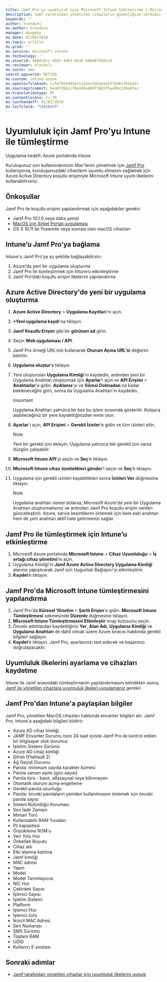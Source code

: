 ```yaml
---
title: Jamf Pro'yu uyumluluk için Microsoft Intune tümleştirme | Microsoft Intune
description: Jamf tarafından yönetilen cihazların güvenliğine yardımcı olmak için Microsoft Intune uyumluluk ilkelerini Azure Active Directory koşullu erişimiyle birlikte kullanın.
keywords: ''
author: brenduns
ms.author: brenduns
manager: dougeby
ms.date: 01/04/2018
ms.topic: article
ms.prod: ''
ms.service: microsoft-intune
ms.technology: ''
ms.assetid: 4b6dcbcc-4661-4463-9a36-698d673502c6
ms.reviewer: elocholi
ms.suite: ems
search.appverid: MET150
ms.custom: intune-azure
ms.openlocfilehash: cc547926d95e3fa1bec54b4ea55f764b5701b3b7
ms.sourcegitcommit: bee072b61cf8a1b8ad8d736b5f5aa9bc526e07ec
ms.translationtype: MT
ms.contentlocale: tr-TR
ms.lasthandoff: 01/02/2019
ms.locfileid: "53816829"
---
```

# <a name="integrate-jamf-pro-with-intune-for-compliance"></a>Uyumluluk için Jamf Pro’yu Intune ile tümleştirme

Uygulama hedefi: Azure portalında Intune

Kuruluşunuz son kullanıcılarınızın Mac'lerini yönetmek için [Jamf Pro](https://www.jamf.com) kullanıyorsa, kuruluşunuzdaki cihazların uyumlu olmasını sağlamak için Azure Active Directory koşullu erişimiyle Microsoft Intune uyum ilkelerini kullanabilirsiniz.

## <a name="prerequisites"></a>Önkoşullar

Jamf Pro ile koşullu erişimi yapılandırmak için aşağıdakiler gerekir:

- Jamf Pro 10.1.0 veya daha yenisi
- [MacOS için Şirket Portalı uygulaması](https://aka.ms/macoscompanyportal)
- OS X 10.11 ile Yosemite veya sonrası olan macOS cihazları

## <a name="connecting-intune-to-jamf-pro"></a>Intune’u Jamf Pro’ya bağlama

Intune'u Jamf Pro’ya şu şekilde bağlayabilirsin:

1. Azure'da yeni bir uygulama oluşturma
2. Jamf Pro ile tümleştirmek için Intune’u etkinleştirme
3. Jamf Pro’daki koşullu erişim ilkelerini yapılandırma

## <a name="create-a-new-application-in-azure-active-directory"></a>Azure Active Directory'de yeni bir uygulama oluşturma

1. **Azure Active Directory** > **Uygulama Kayıtları**'nı açın.
2. **+Yeni uygulama kaydı**'na tıklayın.
3. **Jamf Koşullu Erişim** gibi bir **görünen ad** girin.
4. Seçin **Web uygulaması / API**.
5. Jamf Pro örneği URL'nizi kullanarak **Oturum Açma URL'si** değerini belirtin.
6. **Uygulama oluştur**’a tıklayın.
7. Yeni oluşturulan **Uygulama Kimliği**'ni kaydedin, ardından yeni bir Uygulama Anahtarı oluşturmak için **Ayarlar**'ı açın ve **API Erişimi** > **Anahtarlar**'a gidin. **Açıklama**'yı ve **Süresi Dolmadan** ne kadar bekleneceğini girin, sonra da Uygulama Anahtarı'nı kaydedin.

   > [!IMPORTANT]
   > Uygulama Anahtarı yalnızca bir kez bu işlem sırasında gösterilir. Kolayca alabileceğiniz bir yere kaydettiğinizden emin olun.

8. **Ayarlar**'ı açın, **API Erişimi** > **Gerekli İzinler**'e gidin ve tüm izinleri silin.

   > [!NOTE]
   > Yeni bir gerekli izni ekleyin. Uygulama yalnızca tek gerekli izni varsa düzgün çalışabilir.

9. **Microsoft Intune API**’yi seçin ve **Seç**’e tıklayın.
10. **Microsoft Intune cihaz öznitelikleri gönder**’i seçin ve **Seç**’e tıklayın.
11. Uygulama için gerekli izinleri kaydettikten sonra **İzinleri Ver** düğmesine tıklayın.

    > [!NOTE]
    > Uygulama anahtarı süresi dolarsa, Microsoft Azure'da yeni bir Uygulama Anahtarı oluşturmalısınız ve ardından Jamf Pro koşullu erişim verileri güncelleştirin. Azure, servis kesintilerini önlemek için hem eski anahtarı hem de yeni anahtarı aktif hale getirmenizi sağlar.

## <a name="enable-intune-to-integrate-with-jamf-pro"></a>Jamf Pro ile tümleştirmek için Intune’u etkinleştirme

1. Microsoft Azure portalında **Microsoft Intune** > **Cihaz Uyumluluğu** > **İş ortağı cihaz yönetimi**’ni açın.
2. Uygulama Kimliği'ni **Jamf Azure Active Directory Uygulama Kimliği** alanına yapıştırarak Jamf için Uygunluk Bağlayıcı'yı etkinleştirin.
3. **Kaydet**’e tıklayın.

## <a name="configure-microsoft-intune-integration-in-jamf-pro"></a>Jamf Pro'da Microsoft Intune tümleştirmesini yapılandırma

1. Jamf Pro'da **Küresel Yönetim** > **Şartlı Erişim**'e gidin. **Microsoft Intune Tümleştirmesi** sekmesinde **Düzenle** düğmesine tıklayın.
2. **Microsoft Intune Tümleştirmesini Etkinleştir** onay kutusunu seçin.
3. Önceki adımlardan kaydettiğiniz **Yer**, **Alan Adı**, **Uygulama Kimliği** ve **Uygulama Anahtarı** de dahil olmak üzere Azure kiracısı hakkında gerekli bilgileri sağlayın.
4. **Kaydet**’e tıklayın. Jamf Pro, ayarlarınızı test edecek ve başarınızı doğrulayacaktır.

## <a name="set-up-compliance-policies-and-register-devices"></a>Uyumluluk ilkelerini ayarlama ve cihazları kaydetme

Intune ile Jamf arasındaki tümleştirmenin yapılandırmasını bitirdikten sonra, [Jamf ile yönetilen cihazlara uyumluluk ilkeleri uygulamanız](conditional-access-assign-jamf.md) gerekir.

## <a name="information-shared-from-jamf-pro-to-intune"></a>Jamf Pro'dan Intune'a paylaşılan bilgiler

Jamf Pro, yönetilen MacOS cihazları hakkında envanter bilgileri alır. Jamf Pro, Intune'a aşağıdaki bilgileri bildirir:

* Azure AD cihaz kimliği
* JAMF Envanter Durumu (son 24 saat içinde Jamf Pro ile kontrol edilen bir bilgisayar stok durumu)
* İşletim Sistemi Sürümü
* Azure AD cihaz kimliği
* Şifreli (FileVault 2)
* Ağ Geçidi Durumu
* Parola: minimum sayıda karakter kümesi
* Parola zaman aşımı (gün sayısı)
* Parola türü - basit, alfasayısal veya bilinmeyen
* Otomatik oturum açma engelleme
* Gerekli parola uzunluğu
* Parola: önceki parolaların yeniden kullanılmasını önlemek için önceki parola sayısı
* Sistem Bütünlüğü Koruması
* Son İade Zamanı
* Mimari Türü
* Kullanılabilir RAM Yuvaları
* Pil kapasitesi
* Önyükleme ROM'u
* Veri Yolu Hızı
* Önbellek Boyutu
* Cihaz adı
* Etki alanına katılma
* Jamf kimliği
* MAC adresi
* Yapın
* Model
* Model Tanımlayıcısı
* NIC Hızı
* Çekirdek Sayısı
* İşlemci Sayısı
* İşletim Sistemi
* Platform
* İşlemci Hızı
* İşlemci türü
* İkincil MAC Adresi
* Seri Numarası
* SMS Sürümü
* Toplam RAM
* UDID
* Kullanıcı E-postası

## <a name="next-steps"></a>Sonraki adımlar

- [Jamf tarafından yönetilen cihazlar için uyumluluk ilkelerini uygula](conditional-access-assign-jamf.md)
